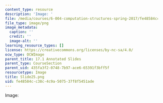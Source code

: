 ```yaml
---
content_type: resource
description: 'Image: '
file: /media/courses/6-004-computation-structures-spring-2017/fe48584cc38c4c9a507537f8f5451ade_Slide25.png
file_type: image/png
image_metadata:
  caption: ''
  credit: ''
  image-alt: ''
learning_resource_types: []
license: https://creativecommons.org/licenses/by-nc-sa/4.0/
ocw_type: OCWImage
parent_title: 17.1 Annotated Slides
parent_type: CourseSection
parent_uid: 435fa3f2-0748-7b97-ace6-65391f3bff5f
resourcetype: Image
title: Slide25.png
uid: fe48584c-c38c-4c9a-5075-37f8f5451ade
---
```

Image: 